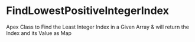 # FindLowestPositiveIntegerIndex
Apex Class to Find the Least Integer Index in a Given Array &amp; will return the Index and its Value as Map
